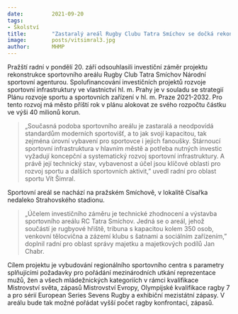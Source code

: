 ```yaml
---
date:         2021-09-20
tags:         
- Školství
title:        "Zastaralý areál Rugby Clubu Tatra Smíchov se dočká rekonstrukce"
image: 	      posts/vitsimral3.jpg
author:       MHMP
---
```


Pražští radní v pondělí 20. září odsouhlasili investiční záměr projektu rekonstrukce sportovního areálu Rugby Club Tatra Smíchov Národní sportovní agenturou. Spolufinancování investičních projektů rozvoje sportovní infrastruktury ve vlastnictví hl. m. Prahy je v souladu se strategií Plánu rozvoje sportu a sportovních zařízení v hl. m. Praze 2021-2032. Pro tento rozvoj má město příští rok v plánu alokovat ze svého rozpočtu částku ve výši 40 milionů korun.

> „Současná podoba sportovního areálu je zastaralá a neodpovídá standardům moderních sportovišť, a to jak svojí kapacitou, tak zejména úrovní vybavení pro sportovce i jejich fanoušky. Stárnoucí sportovní infrastruktura v hlavním městě a potřeba nutných investic vyžadují koncepční a systematický rozvoj sportovní infrastruktury. A právě její technický stav, vybavenost a účel jsou klíčové oblasti pro rozvoj sportu a dalších sportovních aktivit,” uvedl radní pro oblast sportu Vít Šimral.

Sportovní areál se nachází na pražském Smíchově, v lokalitě Císařka nedaleko Strahovského stadionu. 

> „Účelem investičního záměru je technické zhodnocení a výstavba sportovního areálu RC Tatra Smíchov. Jedná se o areál, jehož součástí je rugbyové hřiště, tribuna s kapacitou kolem 350 osob, venkovní tělocvična a zázemí klubu s šatnami a sociálním zařízením,” doplnil radní pro oblast správy majetku a majetkových podílů Jan Chabr.

Cílem projektu je vybudování regionálního sportovního centra s parametry splňujícími požadavky pro pořádání mezinárodních utkání reprezentace mužů, žen a všech mládežnických kategoriích v rámci kvalifikace Mistrovství světa, zápasů Mistrovství Evropy, Olympijské kvalifikace ragby 7 a pro sérií European Series Sevens Rugby a exhibiční mezistátní zápasy. V areálu bude tak možné pořádat vyšší počet ragby konfrontací, zápasů. 
